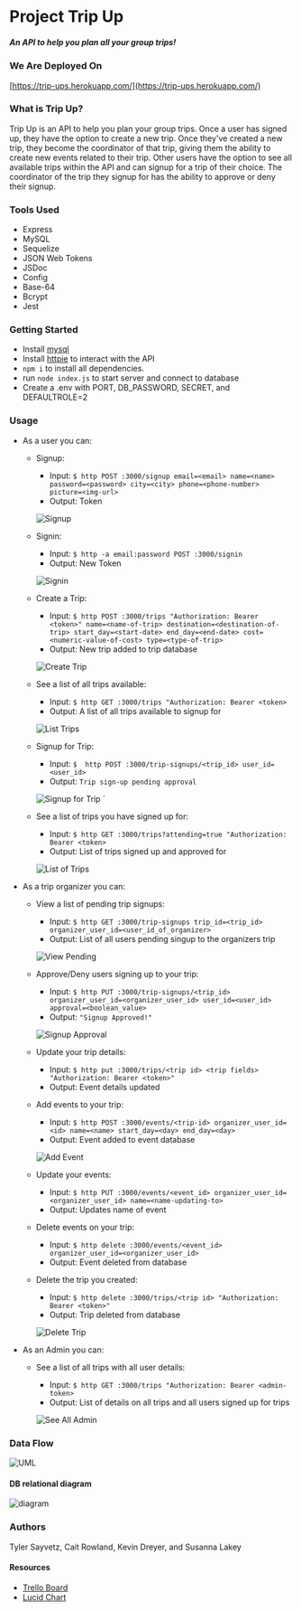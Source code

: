 # Project Trip Up
##### An API to help you plan all your group trips!

### We Are Deployed On 
[https://trip-ups.herokuapp.com/](https://trip-ups.herokuapp.com/)


### What is Trip Up?
Trip Up is an API to help you plan your group trips.  Once a user has signed up, they have the option to create a new trip.  Once they've created a new trip, they become the coordinator of that trip, giving them the ability to create new events related to their trip.  Other users have the option to see all available trips within the API and can signup for a trip of their choice.  The coordinator of the trip they signup for has the ability to approve or deny their signup.


### Tools Used
* Express
* MySQL
* Sequelize
* JSON Web Tokens
* JSDoc
* Config
* Base-64
* Bcrypt
* Jest


### Getting Started

* Install [mysql](https://www.mysql.com/downloads/)
* Install [httpie](https://httpie.org/) to interact with the API
* `npm i` to install all dependencies.
* run `node index.js` to start server and connect to database
* Create a .env with PORT, DB_PASSWORD, SECRET, and DEFAULTROLE=2

### Usage
* As a user you can: 
  * Signup: 
      * Input: `$ http POST :3000/signup email=<email> name=<name> password=<password> city=<city> phone=<phone-number> picture=<img-url>`
      * Output: Token

      ![Signup](readme_assets/signup.png)

  * Signin: 
      * Input: `$ http -a email:password POST :3000/signin`
      * Output: New Token

      ![Signin](readme_assets/signin.png)

  * Create a Trip: 
      * Input: `$ http POST :3000/trips "Authorization: Bearer <token>" name=<name-of-trip> destination=<destination-of-trip> start_day=<start-date> end_day=<end-date> cost=<numeric-value-of-cost> type=<type-of-trip>`
      * Output: New trip added to trip database

      ![Create Trip](readme_assets/create-trip.png)

  * See a list of all trips available: 
      * Input: `$ http GET :3000/trips "Authorization: Bearer <token>`
      * Output: A list of all trips available to signup for

      ![List Trips](readme_assets/list-trips.png)


  * Signup for Trip: 
      * Input: `$  http POST :3000/trip-signups/<trip_id> user_id=<user_id>`
      * Output: `Trip sign-up pending approval`

      ![Signup for Trip](readme_assets/signup-trip.png)
`
  * See a list of trips you have signed up for: 
      * Input: `$ http GET :3000/trips?attending=true "Authorization: Bearer <token>`
      * Output: List of trips signed up and approved for

      ![List of Trips](readme_assets/demo5.png)

* As a trip organizer you can:

    * View a list of pending trip signups:
        * Input: `$ http GET :3000/trip-signups trip_id=<trip_id> organizer_user_id=<user_id_of_organizer>`
        * Output: List of all users pending singup to the organizers trip

        ![View Pending](readme_assets/view-pending.png)

    * Approve/Deny users signing up to your trip: 
        * Input: `$ http PUT :3000/trip-signups/<trip_id> organizer_user_id=<organizer_user_id> user_id=<user_id> approval=<boolean_value>`
        * Output: `"Signup Approved!"`

        ![Signup Approval](readme_assets/signup-approved.png)



    * Update your trip details:
        * Input: `$ http put :3000/trips/<trip id> <trip fields> "Authorization: Bearer <token>"`
        * Output: Event details updated

    * Add events to your trip: 
        * Input: `$ http POST :3000/events/<trip-id> organizer_user_id=<id> name=<name> start_day=<day> end_day=<day>`
        * Output: Event added to event database

        ![Add Event](readme_assets/add-event.png)
    * Update your events: 
        * Input: `$ http PUT :3000/events/<event_id> organizer_user_id=<organizer_user_id> name=<name-updating-to>`
        * Output: Updates name of event

    * Delete events on your trip: 
        * Input: `$ http delete :3000/events/<event_id> organizer_user_id=<organizer_user_id>`
        * Output: Event deleted from database

    * Delete the trip you created: 
        * Input: `$ http delete :3000/trips/<trip id> "Authorization: Bearer <token>"`
        * Output: Trip deleted from database


        ![Delete Trip](readme_assets/delete-trip.png)

* As an Admin you can:
    * See a list of all trips with all user details:
      * Input: `$ http GET :3000/trips "Authorization: Bearer <admin-token>`
      * Output: List of details on all trips and all users signed up for trips

      ![See All Admin](readme_assets/demo6.png)


### Data Flow
![UML](readme_assets/TripUpUML3.jpg)

#### DB relational diagram
![diagram](readme_assets/TripUp_DB.png)

### Authors
 Tyler Sayvetz, Cait Rowland, Kevin Dreyer, and Susanna Lakey


#### Resources
* [Trello Board](https://trello.com/b/7nNHZZws/tripup)
* [Lucid Chart](https://www.lucidchart.com/pages/database-diagram/database-models)



